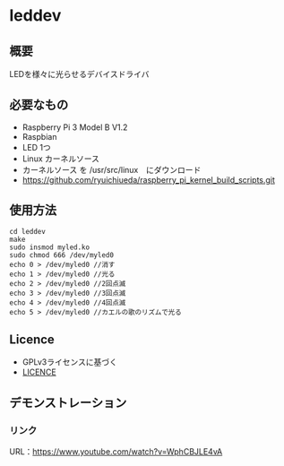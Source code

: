 # leddev
## 概要　
LEDを様々に光らせるデバイスドライバ

## 必要なもの
-  Raspberry Pi 3 Model B V1.2
  -  Raspbian
-  LED 1つ
-  Linux カーネルソース
  -  カーネルソース を /usr/src/linux　にダウンロード
  -  https://github.com/ryuichiueda/raspberry_pi_kernel_build_scripts.git

## 使用方法
```
cd leddev
make
sudo insmod myled.ko
sudo chmod 666 /dev/myled0
echo 0 > /dev/myled0 //消す
echo 1 > /dev/myled0 //光る
echo 2 > /dev/myled0 //2回点滅
echo 3 > /dev/myled0 //3回点滅
echo 4 > /dev/myled0 //4回点滅
echo 5 > /dev/myled0 //カエルの歌のリズムで光る
```

## Licence
-  GPLv3ライセンスに基づく
-  [LICENCE](https://github.com/watanabesarasa/leddev/blob/master/LICENSE)

## デモンストレーション
### リンク
URL：https://www.youtube.com/watch?v=WphCBJLE4vA
